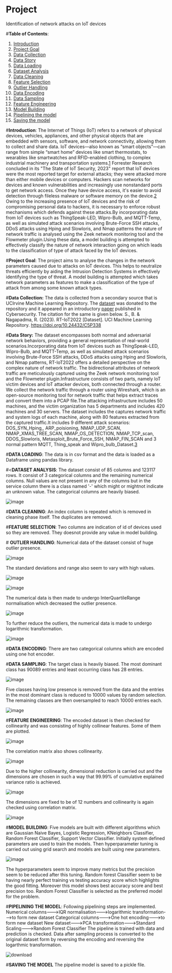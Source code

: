 # Project
Identification of network attacks on IoT devices

#**Table of Contents**:


1. [Introduction](#intro)
2. [Project Goal](#goal)
3. [Data Collection](#datacollect)
4. [Data Story](#story)
5. [Data Loading](#dataloading)
6. [Dataset Analysis](#dataanalysis)
7. [Data Cleaning](#cleaning)
8. [Feature Selection](#featselect)
9. [Outlier Handling](#outhand)
10. [Data Encoding](#encoding)
11. [Data Sampling](#datsam)
12. [Feature Engineering](#feateng)
13. [Model Building](#modbuild)
14. [Pipelining the model](#pipe)
15. [Saving the model](#save)

#<a name="intro"></a>**Introduction**:
The Internet of Things (IoT) refers to a network of physical devices, vehicles, appliances, and other physical objects that are embedded with sensors, software, and network connectivity, allowing them to collect and share data. IoT devices—also known as “smart objects”—can range from simple “smart home” devices like smart thermostats, to wearables like smartwatches and RFID-enabled clothing, to complex industrial machinery and transportation systems.[1](https://www.ibm.com/topics/internet-of-things)
Forrester Research concluded in its "The State of IoT Security, 2023" report that IoT devices were the most reported target for external attacks; they were attacked more than either mobile devices or computers. Hackers scan networks for devices and known vulnerabilities and increasingly use nonstandard ports to get network access. Once they have device access, it's easier to avoid detection through fileless malware or software memory on the device.[2](https://www.techtarget.com/iotagenda/tip/5-IoT-security-threats-to-prioritize)
Owing to the increasing presence of IoT devices and the risk of compromising personal data to hackers, it is necessary to enforce robust mechanisms which defends against these attacks.By incorporating data from IoT devices such as ThingSpeak-LED, Wipro-Bulb, and MQTT-Temp, as well as simulated attack scenarios involving Brute-Force SSH attacks, DDoS attacks using Hping and Slowloris, and Nmap patterns the nature of network traffic is analysed using the Zeek network monitoring tool and the Flowmeter plugin.Using these data, a model building is attempted to effectively classify the nature of network interaction going on which leads to the classification of type of attack faced by the IoT devices.

#<a name="goal"></a>**Project Goal**:
The project aims to analyse the changes in the network parameters caused due to attacks on IoT devices. This helps to neutralize threats efficiently by aiding the Intrusion Detection Systems in effectively identifying the type of threat.
A model building is attempted which takes network parameters as features to make a classification of the type of attack from among some known attack types.

#<a name="datacollect"></a>**Data Collection:**
The data is collected from a secondary source that is UCIrvine Machine Learning Repository. The [dataset](https://archive.ics.uci.edu/dataset/942/rt-iot2022) was donated to the repository and it appeared in an introductory [paper](semanticscholar.org/paper/Quantized-autoencoder-(QAE)-intrusion-detection-for-Sharmila-Nagapadma/753f6ede01b4acaa325e302c38f1e0c1ade74f5b) published in Cybersecurity. The citation for the same is given below.
S., B. & Nagapadma, R. (2023). RT-IoT2022  [Dataset]. UCI Machine Learning Repository. https://doi.org/10.24432/C5P338

#<a name="story"></a>**Data Story:**
The dataset encompasses both normal and adversarial network behaviors, providing a general representation of real-world scenarios.Incorporating data from IoT devices such as ThingSpeak-LED, Wipro-Bulb, and MQTT-Temp, as well as simulated attack scenarios involving Brute-Force SSH attacks, DDoS attacks using Hping and Slowloris, and Nmap patterns, RT-IoT2022 offers a detailed perspective on the complex nature of network traffic. The bidirectional attributes of network traffic are meticulously captured using the Zeek network monitoring tool and the Flowmeter plugin.Infrastructure consists of two parts, namely IoT victim devices and IoT attacker devices, both connected through a router. We collect the network traffic through a router using Wireshark, which is an open-source monitoring tool for network traffic that helps extract traces and convert them into a PCAP file.The attacking infrastructure includes 50 machines, and the victim organization has 5 departments and includes 420 machines and 30 servers. The dataset includes the captures network traffic and system logs of each machine, along with 80 features extracted from the captured traffic.It includes 9 different attack scenarios: DOS_SYN_Hping,, ARP_poisioning, NMAP_UDP_SCAN,
NMAP_XMAS_TREE_SCAN, NMAP_OS_DETECTION, NMAP_TCP_scan, DDOS_Slowloris, Metasploit_Brute_Force_SSH, NMAP_FIN_SCAN and 3 normal pattern MQTT, Thing_speak and Wipro_bulb_Dataset.[3](https://www.kaggle.com/datasets/supplejade/rt-iot2022real-time-internet-of-things)

#<a name="dataloading"></a>**DATA LOADING**:
The data is in csv format and the data is loaded as a Dataframe using pandas library.

#<<a name="dataanalysis"></a>**DATASET ANALYSIS**:
The dataset consist of 85 columns and 123117 rows. It consist of 3 categorical columns and the remaining numerical columns.
Null values are not present in any of the columns but in the service column there is a class named '-' which might or mightnot indicate an unknown value.
The categorical columns are heavily biased.

![image](https://github.com/user-attachments/assets/f9cc11e3-bf04-444c-b746-0f3bdee3a19d)


#<a name="cleaning"></a>**DATA CLEANING**:
An index column is repeated which is removed in cleaning phase itself.
The duplicates are removed.

#<a name="featselect"></a>**FEATURE SELECTION**:
Two columns are indication of id of devices used so they are removed. They doesnot provide any value in model building.

#<a name="outhand"></a> **OUTLIER HANDLING**:
Numerical data of the dataset consist of huge outlier presence.

![image](https://github.com/user-attachments/assets/891db72d-948c-44bd-9737-0bc3f07ecf2c)

The standard deviations and range also seem to vary with high values.

![image](https://github.com/user-attachments/assets/f95e168c-6bc4-437b-9b93-e45e0f735c91)

![image](https://github.com/user-attachments/assets/8479d22f-e8c4-4ef6-bb0f-e76ca160c45a)

The numerical data is then made to undergo InterQuartileRange normalisation which decreased the outlier presence.

![image](https://github.com/user-attachments/assets/3c8d9f0b-5c36-4979-8329-07ab87b3602f)

To further reduce the outliers, the numerical data is made to undergo logarithmic transformation.

![image](https://github.com/user-attachments/assets/28c76821-776f-465c-8c54-505bd03f3c56)


#<a name="encoding"></a>**DATA ENCODING**:
There are two categorical columns which are encoded using one hot encoder.

#<a name="datsam"></a>**DATA SAMPLING**:
The target class is heavily biased. The most dominant class has 90089 entries and least occurring class has 28 entries.

![image](https://github.com/user-attachments/assets/12eec2ba-5cfa-4755-ae19-85bb118618bf)

Five classes having low presence is removed from the data and the entries in the most dominant class is reduced to 10000 values by random selection.
The remaining classes are then oversampled to reach 10000 entries each.

![image](https://github.com/user-attachments/assets/9eee5958-1556-4232-b152-4ee5d5a21e56)


#<a name="feateng"></a>**FEATURE ENGINEERING**:
The encoded dataset is then checked for collinearity and was consisting of highly collinear features. Some of them are plotted.

![image](https://github.com/user-attachments/assets/6c651156-df54-4262-80ad-0c1800ad669c)

The correlation matrix also shows collinearity.

![image](https://github.com/user-attachments/assets/76f6ce81-83b4-40c3-89c6-49d8a63dfb4d)

Due to the higher collinearity, dimensional reduction is carried out and the dimensions are chosen in such a way that 99.99% of cumulative explained variance ratio is achieved.

![image](https://github.com/user-attachments/assets/3d7cc53d-9e6b-47b4-9118-8c2a5af9f167)

The dimensions are fixed to be of 12 numbers and collinearity is again checked using correlation matrix.

![image](https://github.com/user-attachments/assets/b5e5997c-c21a-4858-8202-db96eb5b108c)


#<a name="modbuild"></a>**MODEL BUILDING**:
Five models are built with different algorithms which are Gaussian Naive Bayes, Logistic Regression, KNeighbors Classifier, Random Forest Classifier, Support Vector Classifier.
Initially system defined parameters are used to train the models.
Then hyperparameter tuning is carried out using grid search and models are built using new parameters.

![image](https://github.com/user-attachments/assets/81bfcd3b-da9c-4e5e-9c93-8e777eb31e02)

The hyperparameters seem to improve many metrics but the precision seem to be reduced after this tuning.
Random forest Classifier seem to be having nearly perfect training vs testing accuracy score which highlights the good fitting. Moreover this model shows best accuracy score and best precision too.
Random Forest Classifier is selected as the preferred model for the problem.

#<a name="pipe"></a>**PIPELINING THE MODEL**:
Following pipelining steps are implemented.
Numerical columns--->IQR normalisation--->logarithmic transformation--->to form new dataset
Categorical columns--->One hot encoding--->to form new dataset
New dataset--->PCA transformation--->Standard Scaling--->Random Forest Classifier
The pipeline is trained with data and prediction is checked. Data after sampling process is converted to the original dataset form by reversing the encoding and reversing the logarthmic transformation.

![download](https://github.com/user-attachments/assets/8e9ff421-70bc-4969-9578-9e53b0481e63)


#<a name="save"></a>**SAVING THE MODEL**
The pipeline model is saved to a pickle file.
